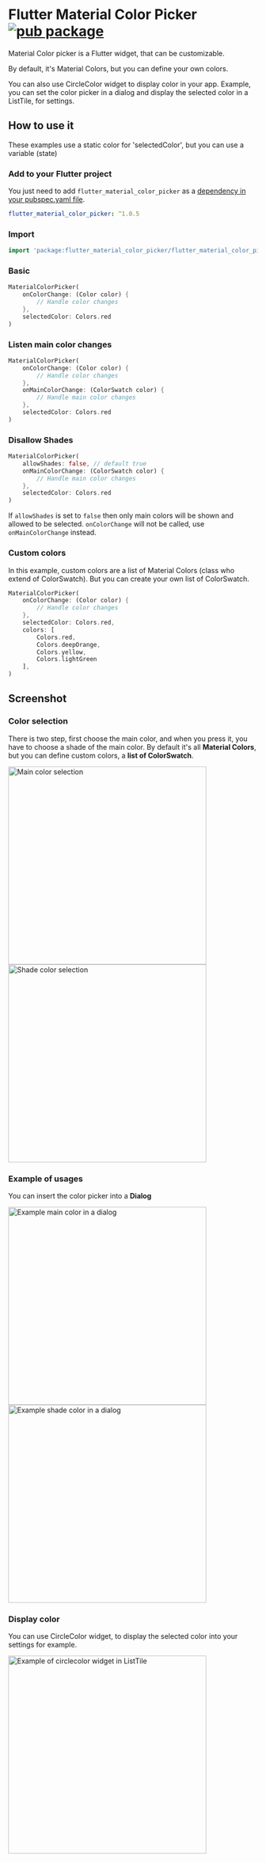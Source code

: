 # Flutter Material Color Picker [![pub package](https://img.shields.io/pub/v/flutter_material_color_picker.svg)](https://pub.dartlang.org/packages/flutter_material_color_picker)

Material Color picker is a Flutter widget, that can be customizable.

By default, it's Material Colors, but you can define your own colors.

You can also use CircleColor widget to display color in your app.
Example, you can set the color picker in a dialog and display the selected color in a ListTile, for settings.

## How to use it

These examples use a static color for 'selectedColor', but you can use a variable (state)

### Add to your Flutter project

You just need to add `flutter_material_color_picker` as a [dependency in your pubspec.yaml file](https://flutter.io/using-packages/).

```yaml
flutter_material_color_picker: ^1.0.5
```

### Import

```dart
import 'package:flutter_material_color_picker/flutter_material_color_picker.dart';
```

### Basic

```dart
MaterialColorPicker(
    onColorChange: (Color color) {
        // Handle color changes
    },
    selectedColor: Colors.red
)
```

### Listen main color changes

```dart
MaterialColorPicker(
    onColorChange: (Color color) {
        // Handle color changes
    },
    onMainColorChange: (ColorSwatch color) {
        // Handle main color changes
    },
    selectedColor: Colors.red
)
```

### Disallow Shades

```dart
MaterialColorPicker(
    allowShades: false, // default true
    onMainColorChange: (ColorSwatch color) {
        // Handle main color changes
    },
    selectedColor: Colors.red
)
```

If `allowShades` is set to `false` then only main colors will be shown and allowed to be selected.
`onColorChange` will not be called, use `onMainColorChange` instead.

### Custom colors

In this example, custom colors are a list of Material Colors (class who extend of ColorSwatch).
But you can create your own list of ColorSwatch.

```dart
MaterialColorPicker(
    onColorChange: (Color color) {
        // Handle color changes
    },
    selectedColor: Colors.red,
    colors: [
        Colors.red,
        Colors.deepOrange,
        Colors.yellow,
        Colors.lightGreen
    ],
)
```

## Screenshot

### Color selection

There is two step, first choose the main color, and when you press it, you have to choose a shade of the main color.
By default it's all **Material Colors**, but you can define custom colors, a **list of ColorSwatch**.

<img title="Main color selection" src="https://github.com/Pyozer/color_picker/blob/master/demo/main_color.png?raw=true" width="400" />

<img title="Shade color selection" src="https://github.com/Pyozer/color_picker/blob/master/demo/shade_color.png?raw=true" width="400" />

### Example of usages

You can insert the color picker into a **Dialog**

<img title="Example main color in a dialog" src="https://github.com/Pyozer/color_picker/blob/master/demo/main_color_dialog.png?raw=true" width="400" />

<img title="Example shade color in a dialog" src="https://github.com/Pyozer/color_picker/blob/master/demo/shade_color_dialog.png?raw=true" width="400" />

### Display color

You can use CircleColor widget, to display the selected color into your settings for example.

<img title="Example of circlecolor widget in ListTile" src="https://github.com/Pyozer/color_picker/blob/master/demo/example_circle_color.png?raw=true" width="400" />

